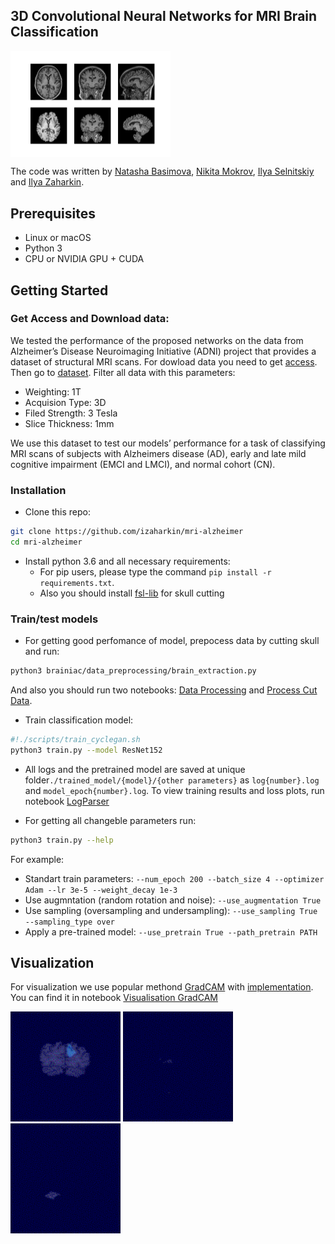 ## 3D Convolutional Neural Networks for MRI Brain Classification
<img src='pics/brain.pdf' align="center" width=256> 

The code was written by [Natasha Basimova](https://github.com/pigunther), [Nikita Mokrov](https://github.com/Tismoney), [Ilya Selnitskiy](https://github.com/Silya-1) and [Ilya Zaharkin](https://github.com/izaharkin).

## Prerequisites
- Linux or macOS
- Python 3
- CPU or NVIDIA GPU + CUDA 

## Getting Started
### Get Access and Download data:
We tested the performance of the proposed networks on the data from Alzheimer’s Disease Neuroimaging Initiative (ADNI) project that provides a dataset of structural MRI scans. For dowload data you need to get [access](http://adni.loni.usc.edu/data-samples/access-data/). Then go to [dataset](https://ida.loni.usc.edu/home). Filter all data with this parameters:
- Weighting: 1T
- Acquision Type: 3D
- Filed Strength: 3 Tesla
- Slice Thickness: 1mm

We use this dataset to test our models’ performance for a task of classifying MRI scans of subjects with Alzheimers disease (AD), early and late mild cognitive impairment (EMCI and LMCI), and normal cohort (CN).

### Installation
- Clone this repo:
```bash
git clone https://github.com/izaharkin/mri-alzheimer
cd mri-alzheimer
``` 
- Install python 3.6 and all necessary requirements:
  - For pip users, please type the command `pip install -r requirements.txt`.
  - Also you should install [fsl-lib](https://fsl.fmrib.ox.ac.uk/fsl/fslwiki) for skull cutting

### Train/test models
- For getting good perfomance of model, prepocess data by cutting skull and run:
```bash
python3 brainiac/data_preprocessing/brain_extraction.py
```
And also you should run two notebooks: [Data Processing](./brainiac/data_preprocessing/data_processing.ipynb) and [Process Cut Data](./brainiac/data_preprocessing/process_cut_data.ipynb). 

- Train classification model:
```bash
#!./scripts/train_cyclegan.sh
python3 train.py --model ResNet152
```
- All logs and the pretrained model are saved at unique folder`./trained_model/{model}/{other parameters}` as `log{number}.log` and `model_epoch{number}.log`. To view training results and loss plots, run notebook [LogParser](LogParser.ipynb)

- For getting all changeble parameters run:
```bash
python3 train.py --help
```
For example:
  - Standart train parameters: `--num_epoch 200 --batch_size 4 --optimizer Adam --lr 3e-5 --weight_decay 1e-3`
  - Use augmntation (random rotation and noise): `--use_augmentation True`
  - Use sampling (oversampling and undersampling): `--use_sampling True --sampling_type over`
  - Apply a pre-trained model: `--use_pretrain True --path_pretrain PATH`
  
## Visualization 
For visualization we use popular methond [GradCAM](https://arxiv.org/pdf/1610.02391.pdf) with [implementation](https://github.com/kazuto1011/grad-cam-pytorch). You can find it in notebook [Visualisation GradCAM](Visualisation_GradCAM.ipynb)

<img src='pics/gradcam_gif_1.gif' width=176> <img src='pics/gradcam_gif_2.gif' width=176> <img src='pics/gradcam_gif_3.gif' width=176>  
